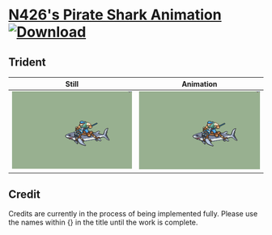 # [N426's Pirate Shark Animation](./) [![Download](https://img.shields.io/badge/Download--red?style=social&logo=github)](https://minhaskamal.github.io/DownGit/#/home?url=https://github.com/Klokinator/FE-Repo/tree/main/Battle%20Animations%2FWIP%20Animations%2FN426's%20Pirate%20Shark%20Animation%2FTrident)

## Trident

| Still | Animation |
| :---: | :-------: |
| ![Trident still](./Trident_000.png) | ![Trident](./Trident.gif) |

## Credit

Credits are currently in the process of being implemented fully. Please use the names within {} in the title until the work is complete.
